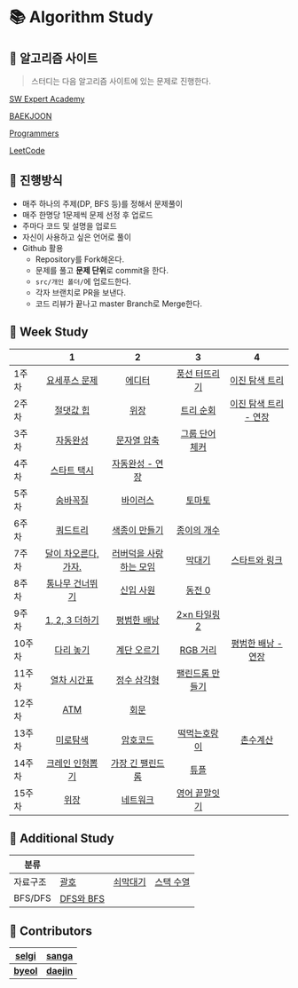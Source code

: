 # :books: Algorithm Study

## :orange_book: 알고리즘 사이트

> 스터디는 다음 알고리즘 사이트에 있는 문제로 진행한다.

[SW Expert Academy](https://swexpertacademy.com/main/main.do)

[BAEKJOON](https://www.acmicpc.net/)

[Programmers](https://programmers.co.kr/learn/challenges?tab=all_challenges)

[LeetCode](https://leetcode.com/)

## :ledger: 진행방식

- 매주 하나의 주제(DP, BFS 등)를 정해서 문제풀이
- 매주 한명당 1문제씩 문제 선정 후 업로드
- 주마다 코드 및 설명을 업로드
- 자신이 사용하고 싶은 언어로 풀이
- Github 활용
  - Repository를 Fork해온다.
  - 문제를 풀고 **문제 단위**로 commit을 한다.
  - `src/개인 폴더/`에 업로드한다.
  - 각자 브랜치로 PR을 보낸다.
  - 코드 리뷰가 끝나고 master Branch로 Merge한다.

## :green_book: Week Study

|        |                              1                               |                              2                               |                            3                            |                              4                               |
| ------ | :----------------------------------------------------------: | :----------------------------------------------------------: | :-----------------------------------------------------: | :----------------------------------------------------------: |
| 1주차  |    [요세푸스 문제](https://www.acmicpc.net/problem/1158)     |        [에디터](https://www.acmicpc.net/problem/1406)        |  [풍선 터뜨리기](https://www.acmicpc.net/problem/2346)  |    [이진 탐색 트리](https://www.acmicpc.net/problem/2957)    |
| 2주차  |      [절댓값 힙](https://www.acmicpc.net/problem/11286)      | [위장](https://programmers.co.kr/learn/courses/30/lessons/42578) |    [트리 순회](https://www.acmicpc.net/problem/1991)    | [이진 탐색 트리 - 연장](https://www.acmicpc.net/problem/2957) |
| 3주차  | [자동완성](https://programmers.co.kr/learn/courses/30/lessons/17685) | [문자열 압축](https://programmers.co.kr/learn/courses/30/lessons/60057) | [그룹 단어 체커](https://www.acmicpc.net/problem/1316)  |                                                              |
| 4주차  |     [스타트 택시](https://www.acmicpc.net/problem/19238)     | [자동완성 - 연장](https://programmers.co.kr/learn/courses/30/lessons/17685) |                                                         |                                                              |
| 5주차  |       [숨바꼭질](https://www.acmicpc.net/problem/1697)       |       [바이러스](https://www.acmicpc.net/problem/2606)       |     [토마토](https://www.acmicpc.net/problem/7569)      |                                                              |
| 6주차  |       [쿼드트리](https://www.acmicpc.net/problem/1992)       |    [색종이 만들기](https://www.acmicpc.net/problem/2630)     |   [종이의 개수](https://www.acmicpc.net/problem/1780)   |                                                              |
| 7주차  | [달이 차오른다, 가자.](https://www.acmicpc.net/problem/1194) | [러버덕을 사랑하는 모임](https://www.acmicpc.net/problem/18233) |     [막대기](https://www.acmicpc.net/problem/1094)      |    [스타트와 링크](https://www.acmicpc.net/problem/14889)    |
| 8주차  |   [통나무 건너뛰기](https://www.acmicpc.net/problem/11497)   |      [신입 사원](https://www.acmicpc.net/problem/1946)       |     [동전 0](https://www.acmicpc.net/problem/11047)     |                                                              |
| 9주차  |    [1, 2, 3 더하기](https://www.acmicpc.net/problem/9095)    |     [평범한 배낭](https://www.acmicpc.net/problem/12865)     |  [2×n 타일링 2](https://www.acmicpc.net/problem/11727)  |                                                              |
| 10주차 |      [다리 놓기](https://www.acmicpc.net/problem/1010)       |     [계단 오르기](https://www.acmicpc.net/problem/2579)      |    [RGB 거리](https://www.acmicpc.net/problem/1149)     | [평범한 배낭 - 연장](https://www.acmicpc.net/problem/12865)  |
| 11주차 |     [열차 시간표](https://www.acmicpc.net/problem/12731)     |     [정수 삼각형](https://www.acmicpc.net/problem/1932)      | [팰린드롬 만들기](https://www.acmicpc.net/problem/1254) |                                                              |
| 12주차 |         [ATM](https://www.acmicpc.net/problem/11399)         |        [회문](https://www.acmicpc.net/problem/17609)         |                                                         |                                                              |
| 13주차 |       [미로탐색](https://www.acmicpc.net/problem/2178)       |       [암호코드](https://www.acmicpc.net/problem/2011)       | [떡먹는호랑이](https://www.acmicpc.net/problem/2502) |       [촌수계산](https://www.acmicpc.net/problem/2644)       |
| 14주차 | [크레인 인형뽑기](https://programmers.co.kr/learn/courses/30/lessons/64061) | [가장 긴 팰린드롬](https://programmers.co.kr/learn/courses/30/lessons/12904) | [튜플](https://programmers.co.kr/learn/courses/30/lessons/64065) |              |
| 15주차 | [위장](https://programmers.co.kr/learn/courses/30/lessons/42578) | [네트워크](https://programmers.co.kr/learn/courses/30/lessons/43162) | [영어 끝말잇기](https://programmers.co.kr/learn/courses/30/lessons/12981) |              |
## :blue_book: Additional Study

| 분류     |                                                   |                                                   |                                                   |
| -------- | ------------------------------------------------- | ------------------------------------------------- | ------------------------------------------------- |
| 자료구조 | [괄호](https://www.acmicpc.net/problem/9012)      | [쇠막대기](https://www.acmicpc.net/problem/10799) | [스택 수열](https://www.acmicpc.net/problem/1874) |
| BFS/DFS  | [DFS와 BFS](https://www.acmicpc.net/problem/1260) |                                                   |                                                   |

## :raising_hand: Contributors

| [selgi](https://github.com/seulgi00112)     | [**sanga**](https://github.com/sanga125) |
| ----------------------------------------------- | ----------------------------------------- |
| [**byeol**](https://github.com/imstargit) | [**daejin**](https://github.com/uiokmju)     |
